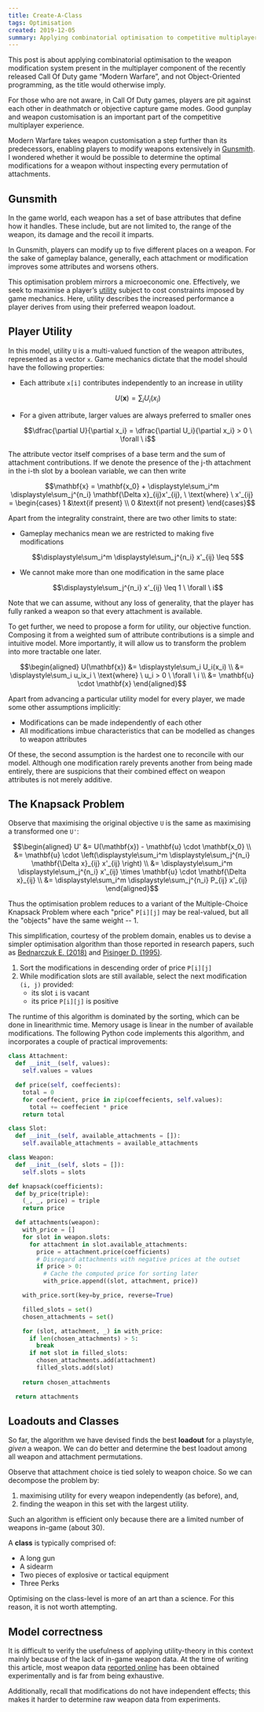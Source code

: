 ```yaml
---
title: Create-A-Class
tags: Optimisation
created: 2019-12-05
summary: Applying combinatorial optimisation to competitive multiplayer video game strategy 
---
```


This post is about applying combinatorial optimisation to the weapon modification system present in the multiplayer component of the recently released Call Of Duty game “Modern Warfare”, and not Object-Oriented programming, as the title would otherwise imply.

For those who are not aware, in Call Of Duty games, players are pit against each other in deathmatch or objective capture game modes. Good gunplay and weapon customisation is an important part of the competitive multiplayer experience.

Modern Warfare takes weapon customisation a step further than its predecessors, enabling players to modify weapons extensively in [Gunsmith](https://blog.activision.com/call-of-duty/2019-09/A-Deeper-Look-at-Modern-Warfare-Customization).  I wondered whether it would be possible to determine the optimal modifications for a weapon without inspecting every permutation of attachments.

## Gunsmith

In the game world, each weapon has a set of base attributes that define how it handles. These include, but are not limited to, the range of the weapon, its damage and the recoil it imparts.

In Gunsmith, players can modify up to five different places on a weapon. For the sake of gameplay balance, generally, each attachment or modification improves some attributes and worsens others. 

This optimisation problem mirrors a microeconomic one. Effectively, we seek to maximise a player’s [utility](https://www.investopedia.com/terms/u/utility.asp) subject to cost constraints imposed by game mechanics. Here, utility describes the increased performance a player derives from using their preferred weapon loadout.

## Player Utility

In this model, utility `U` is a multi-valued function of the weapon attributes, represented as a vector `x`. Game mechanics dictate that the model should have the following properties:

* Each attribute `x[i]` contributes independently to an increase in utility

  ```math
  U(\mathbf{x}) = \displaystyle\sum_i U_i(x_i)
  ```  

* For a given attribute, larger values are always preferred to smaller ones

  ```math
  \dfrac{\partial U}{\partial x_i} = \dfrac{\partial U_i}{\partial x_i} > 0 \ \forall \ i
  ```

The attribute vector itself comprises of a base term and the sum of attachment contributions. If we denote the presence of the j-th attachment in the i-th slot by a boolean variable, we can then write

```math
\mathbf{x} = \mathbf{x_0} + \displaystyle\sum_i^m \displaystyle\sum_j^{n_i} \mathbf{\Delta x}_{ij}x'_{ij}, \ \text{where} \ x'_{ij} = \begin{cases}
   1 &\text{if present} \\
   0 &\text{if not present}
\end{cases}
```

Apart from the integrality constraint, there are two other limits to state:

* Gameplay mechanics mean we are restricted to making five modifications

  ```math
  \displaystyle\sum_i^m \displaystyle\sum_j^{n_i} x'_{ij} \leq 5
  ```

* We cannot make more than one modification in the same place

  ```math
  \displaystyle\sum_j^{n_i} x'_{ij} \leq 1 \ \forall \ i
  ```

Note that we can assume, without any loss of generality, that the player has fully ranked a weapon so that every attachment is available.

To get further, we need to propose a form for utility, our objective function. Composing it from a weighted sum of attribute contributions is a simple and intuitive model. More importantly, it will allow us to transform the problem into more tractable one later. 

```math
\begin{aligned}
  U(\mathbf{x}) &= \displaystyle\sum_i U_i(x_i) \\
                &= \displaystyle\sum_i u_ix_i \ \text{where} \ u_i > 0 \ \forall \ i \\
                &= \mathbf{u} \cdot \mathbf{x}
\end{aligned}
```

Apart from advancing a particular utility model for every player, we made some other assumptions implicitly:

* Modifications can be made independently of each other
* All modifications imbue characteristics that can be modelled as changes to weapon attributes

Of these, the second assumption is the hardest one to reconcile with our model. Although one modification rarely prevents another from being made entirely, there are suspicions that their combined effect on weapon attributes is not merely additive.

## The Knapsack Problem

Observe that maximising the original objective `U` is the same as maximising a transformed one `U'`:

```math
\begin{aligned}
  U'             &= U(\mathbf{x}) - \mathbf{u} \cdot \mathbf{x_0} \\
                 &= \mathbf{u} \cdot \left(\displaystyle\sum_i^m \displaystyle\sum_j^{n_i} \mathbf{\Delta x}_{ij} x'_{ij} \right) \\
                 &= \displaystyle\sum_i^m \displaystyle\sum_j^{n_i} x'_{ij} \times \mathbf{u} \cdot \mathbf{\Delta x}_{ij} \\
                 &= \displaystyle\sum_i^m \displaystyle\sum_j^{n_i} P_{ij} x'_{ij}
\end{aligned}
``` 

Thus the optimisation problem reduces to a variant of the Multiple-Choice Knapsack Problem where each "price" `P[i][j]` may be real-valued, but all the "objects" have the same weight -- 1.

This simplification, courtesy of the problem domain, enables us to devise a simpler optimisation algorithm than those reported in research papers, such as [Bednarczuk E. (2018)](https://doi.org/10.1007/s10589-018-9988-z) and [Pisinger D. (1995)](https://doi.org/10.1016/0377-2217%2895%2900015-I).

1. Sort the modifications in descending order of price `P[i][j]`
2. While modification slots are still available, select the next modification `(i, j)` provided:
   * its slot `i` is vacant
   * its price `P[i][j]` is positive

The runtime of this algorithm is dominated by the sorting, which can be done in linearithmic time. Memory usage is linear in the number of available modifications. The following Python code implements this algorithm, and incorporates a couple of practical improvements:

```python
class Attachment:
  def __init__(self, values):
    self.values = values

  def price(self, coeffecients):
    total = 0
    for coeffecient, price in zip(coeffecients, self.values):
      total += coeffecient * price
    return total

class Slot:
  def __init__(self, available_attachments = []):
    self.available_attachments = available_attachments

class Weapon:
  def __init__(self, slots = []):
    self.slots = slots

def knapsack(coefficients):
  def by_price(triple):
    (_, _, price) = triple
    return price

  def attachments(weapon):
    with_price = []
    for slot in weapon.slots:
      for attachment in slot.available_attachments:
        price = attachment.price(coefficients)
        # Disregard attachments with negative prices at the outset
        if price > 0:
          # Cache the computed price for sorting later
          with_price.append((slot, attachment, price)) 

    with_price.sort(key=by_price, reverse=True)

    filled_slots = set()
    chosen_attachments = set()

    for (slot, attachment, _) in with_price:
      if len(chosen_attachments) > 5:
        break
      if not slot in filled_slots:
        chosen_attachments.add(attachment)
        filled_slots.add(slot)
    
    return chosen_attachments

  return attachments
```

## Loadouts and Classes

So far, the algorithm we have devised finds the best **loadout** for a playstyle, *given* a weapon. We can do better and determine the best loadout among all weapon and attachment permutations.

Observe that attachment choice is tied solely to weapon choice. So we can decompose the problem by:
1. maximising utility for every weapon independently (as before), and,
2. finding the weapon in this set with the largest utility.

Such an algorithm is efficient only because there are a limited number of weapons in-game (about 30).

A **class** is typically comprised of:
* A long gun
* A sidearm
* Two pieces of explosive or tactical equipment
* Three Perks

Optimising on the class-level is more of an art than a science. For this reason, it is not worth attempting.

## Model correctness

It is difficult to verify the usefulness of applying utility-theory in this context mainly because of the lack of in-game weapon data. At the time of writing this article, most weapon data [reported online](https://www.reddit.com/r/modernwarfare/comments/dslu8z/modern_warfare_2019_weapon_damage_guide_excel) has been obtained experimentally and is far from being exhaustive. 

Additionally, recall that modifications do not have independent effects; this makes it harder to determine raw weapon data from experiments. 

